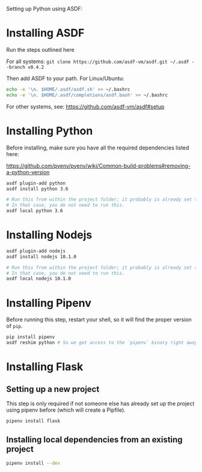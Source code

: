 Setting up Python using ASDF:


# Installing ASDF

Run the steps outlined here

For all systems:
`git clone https://github.com/asdf-vm/asdf.git ~/.asdf --branch v0.4.2`

Then add ASDF to your path. For Linux/Ubuntu:

```bash
echo -e '\n. $HOME/.asdf/asdf.sh' >> ~/.bashrc
echo -e '\n. $HOME/.asdf/completions/asdf.bash' >> ~/.bashrc
```

For other systems, see: https://github.com/asdf-vm/asdf#setup

# Installing Python

Before installing, make sure you have all the required dependencies listed here:

https://github.com/pyenv/pyenv/wiki/Common-build-problems#removing-a-python-version

```bash
asdf plugin-add python
asdf install python 3.6

# Run this from within the project folder; it probably is already set to 3.6 by the `.tool-versions`-file that is there
# In that case, you do not need to run this.
asdf local python 3.6
```

# Installing Nodejs

```bash
asdf plugin-add nodejs
asdf install nodejs 10.1.0

# Run this from within the project folder; it probably is already set to 10.1.0 by the `.tool-versions`-file that is there
# In that case, you do not need to run this.
asdf local nodejs 10.1.0

```

# Installing Pipenv

Before running this step, restart your shell, so it will find the proper version of `pip`.

```bash
pip install pipenv
asdf reshim python # So we get access to the `pipenv` binary right away
```

# Installing Flask

## Setting up a new project

This step is only required if not someone else has already set up the project using pipenv before (which will create a Pipfile).

```bash
pipenv install flask
```

## Installing local dependencies from an existing project

```bash
pipenv install --dev
```
